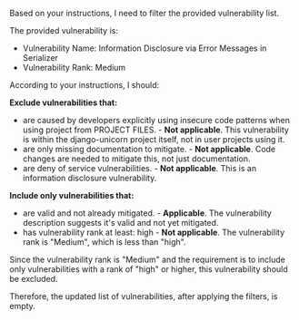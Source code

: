 Based on your instructions, I need to filter the provided vulnerability list.

The provided vulnerability is:

- Vulnerability Name: Information Disclosure via Error Messages in Serializer
- Vulnerability Rank: Medium

According to your instructions, I should:

**Exclude vulnerabilities that:**
- are caused by developers explicitly using insecure code patterns when using project from PROJECT FILES. - **Not applicable**. This vulnerability is within the django-unicorn project itself, not in user projects using it.
- are only missing documentation to mitigate. - **Not applicable**. Code changes are needed to mitigate this, not just documentation.
- are deny of service vulnerabilities. - **Not applicable**. This is an information disclosure vulnerability.

**Include only vulnerabilities that:**
- are valid and not already mitigated. - **Applicable**. The vulnerability description suggests it's valid and not yet mitigated.
- has vulnerability rank at least: high - **Not applicable**. The vulnerability rank is "Medium", which is less than "high".

Since the vulnerability rank is "Medium" and the requirement is to include only vulnerabilities with a rank of "high" or higher, this vulnerability should be excluded.

Therefore, the updated list of vulnerabilities, after applying the filters, is empty.

```markdown
